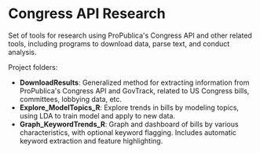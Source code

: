 # Congress API Research

Set of tools for research using ProPublica's Congress API and other related tools, including programs to download data, parse text, and conduct analysis.

Project folders:
* **DownloadResults**: Generalized method for extracting information from ProPublica's Congress API and GovTrack, related to US Congress bills, committees, lobbying data, etc.
* **Explore_ModelTopics_R**: Explore trends in bills by modeling topics, using LDA to train model and apply to new data.
* **Graph_KeywordTrends_R**: Graph and dashboard of bills by various characteristics, with optional keyword flagging. Includes automatic keyword extraction and feature highlighting.
